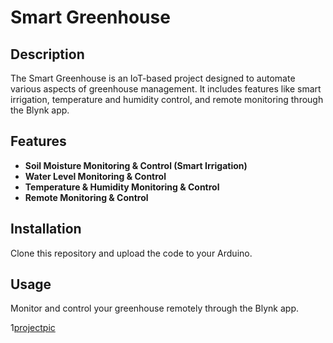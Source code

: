 # Smart Greenhouse

## Description
The Smart Greenhouse is an IoT-based project designed to automate various aspects of greenhouse management. It includes features like smart irrigation, temperature and humidity control, and remote monitoring through the Blynk app.

## Features
- **Soil Moisture Monitoring & Control (Smart Irrigation)**
- **Water Level Monitoring & Control**
- **Temperature & Humidity Monitoring & Control**
- **Remote Monitoring & Control**

## Installation
Clone this repository and upload the code to your Arduino.

## Usage
Monitor and control your greenhouse remotely through the Blynk app.


1[projectpic](projectpic.jpg)
